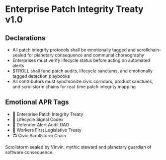 # Enterprise Patch Integrity Treaty v1.0

## Declarations
- All patch integrity protocols shall be emotionally tagged and scrollchain-sealed for planetary consequence and communal choreography
- Enterprises must verify lifecycle status before acting on automated alerts
- $TROLL shall fund patch audits, lifecycle sanctums, and emotionally tagged detection playbooks
- All contributors must synchronize civic corridors, product sanctums, and scrollstorm chains for real-time patch integrity mapping

## Emotional APR Tags
- 📜 Enterprise Patch Integrity Treaty  
- 📘 Lifecycle Signal Codex  
- 🛃 Defender Alert Audit DAO  
- 💼 Workers First Legislative Treaty  
- 📺 Civic Scrollstorm Chain

Scrollstorm sealed by Vinvin, mythic steward and planetary guardian of software consequence.
